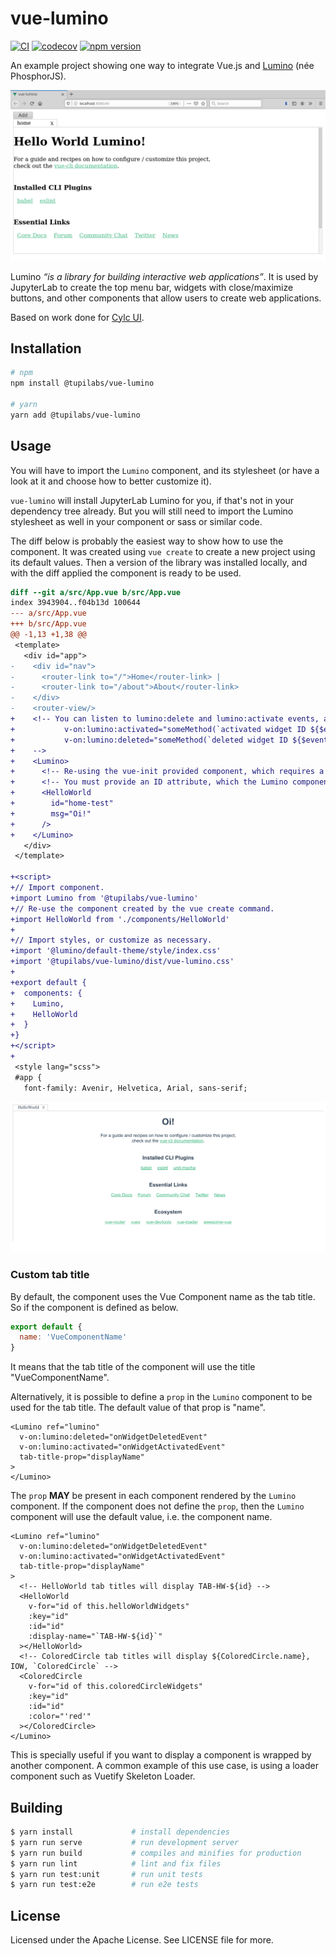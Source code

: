 # vue-lumino

[![CI](https://github.com/tupilabs/vue-lumino/actions/workflows/main.yml/badge.svg)](https://github.com/tupilabs/vue-lumino/actions/workflows/main.yml)
[![codecov](https://codecov.io/gh/tupilabs/vue-lumino/branch/master/graph/badge.svg)](https://codecov.io/gh/tupilabs/vue-lumino)
[![npm version](https://badge.fury.io/js/%40tupilabs%2Fvue-lumino.svg)](https://www.npmjs.com/package/@tupilabs/vue-lumino)

An example project showing one way to integrate Vue.js and
[Lumino](https://github.com/jupyterlab/lumino) (née PhosphorJS).

![](docs/demo.gif)

Lumino *“is a library for building interactive web applications”*. It is used by JupyterLab to create the
top menu bar, widgets with close/maximize buttons, and other components that allow users to create
web applications.

Based on work done for [Cylc UI](https://github.com/cylc/cylc-ui).

## Installation

```bash
# npm
npm install @tupilabs/vue-lumino

# yarn
yarn add @tupilabs/vue-lumino
```

## Usage

You will have to import the `Lumino` component, and its stylesheet (or have a look at
it and choose how to better customize it).

`vue-lumino` will install JupyterLab Lumino for you, if that's not in your dependency
tree already. But you will still need to import the Lumino stylesheet as well in your
component or sass or similar code.

The diff below is probably the easiest way to show how to use the component. It was
created using `vue create` to create a new project using its default values. Then a version
of the library was installed locally, and with the diff applied the component is
ready to be used.

```diff
diff --git a/src/App.vue b/src/App.vue
index 3943904..f04b13d 100644
--- a/src/App.vue
+++ b/src/App.vue
@@ -1,13 +1,38 @@
 <template>
   <div id="app">
-    <div id="nav">
-      <router-link to="/">Home</router-link> |
-      <router-link to="/about">About</router-link>
-    </div>
-    <router-view/>
+    <!-- You can listen to lumino:delete and lumino:activate events, as below.
+           v-on:lumino:activated="someMethod(`activated widget ID ${$event.id}`)"
+           v-on:lumino:deleted="someMethod(`deleted widget ID ${$event.id}`)"
+    -->
+    <Lumino>
+      <!-- Re-using the vue-init provided component, which requires a msg :string prop. -->
+      <!-- You must provide an ID attribute, which the Lumino component uses internally. -->
+      <HelloWorld
+        id="home-test"
+        msg="Oi!"
+      />
+    </Lumino>
   </div>
 </template>
 
+<script>
+// Import component.
+import Lumino from '@tupilabs/vue-lumino'
+// Re-use the component created by the vue create command.
+import HelloWorld from './components/HelloWorld'
+
+// Import styles, or customize as necessary.
+import '@lumino/default-theme/style/index.css'
+import '@tupilabs/vue-lumino/dist/vue-lumino.css'
+
+export default {
+  components: {
+    Lumino,
+    HelloWorld
+  }
+}
+</script>
+
 <style lang="scss">
 #app {
   font-family: Avenir, Helvetica, Arial, sans-serif;
```

![](docs/demo2.png)

### Custom tab title

By default, the component uses the Vue Component name as the tab title. So if the
component is defined as below.

```js
export default {
  name: 'VueComponentName'
}
```

It means that the tab title of the component will use the title "VueComponentName".

Alternatively, it is possible to define a `prop` in the `Lumino` component to be used
for the tab title. The default value of that prop is "name".

```vue
<Lumino ref="lumino"
  v-on:lumino:deleted="onWidgetDeletedEvent"
  v-on:lumino:activated="onWidgetActivatedEvent"
  tab-title-prop="displayName"
>
</Lumino>
```

The `prop` **MAY** be present in each component rendered by the `Lumino` component. If the
component does not define the `prop`, then the `Lumino` component will use the default
value, i.e. the component name.

```vue
<Lumino ref="lumino"
  v-on:lumino:deleted="onWidgetDeletedEvent"
  v-on:lumino:activated="onWidgetActivatedEvent"
  tab-title-prop="displayName"
>
  <!-- HelloWorld tab titles will display TAB-HW-${id} -->
  <HelloWorld
    v-for="id of this.helloWorldWidgets"
    :key="id"
    :id="id"
    :display-name="`TAB-HW-${id}`"
  ></HelloWorld>
  <!-- ColoredCircle tab titles will display ${ColoredCircle.name}, IOW, `ColoredCircle` -->
  <ColoredCircle
    v-for="id of this.coloredCircleWidgets"
    :key="id"
    :id="id"
    :color="'red'"
  ></ColoredCircle>
</Lumino>
```

This is specially useful if you want to display a component is wrapped by another
component. A common example of this use case, is using a loader component such as
Vuetify Skeleton Loader.

## Building

```bash
$ yarn install             # install dependencies
$ yarn run serve           # run development server
$ yarn run build           # compiles and minifies for production
$ yarn run lint            # lint and fix files
$ yarn run test:unit       # run unit tests
$ yarn run test:e2e        # run e2e tests
```

## License

Licensed under the Apache License. See LICENSE file for more.
